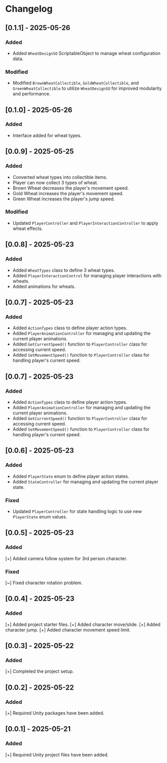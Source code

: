 # Changelog

## [0.1.1] - 2025-05-26

### Added
- Added `WheatDesignSO` ScriptableObject to manage wheat configuration data.

### Modified
- Modified `BrownWheatCollectible`, `GoldWheatCollectible`, and `GreenWheatCollectible` to utilize `WheatDesignSO` for improved modularity and performance.

## [0.1.0] - 2025-05-26

### Added
- Interface added for wheat types.

## [0.0.9] - 2025-05-25

### Added
- Converted wheat types into collectible items.
- Player can now collect 3 types of wheat.
- Brown Wheat decreases the player's movement speed.
- Gold Wheat increases the player's movement speed.
- Green Wheat increases the player's jump speed.

### Modified
- Updated `PlayerController` and `PlayerInteractionController` to apply wheat effects.

## [0.0.8] - 2025-05-23

### Added
- Added `WheatTypes` class to define 3 wheat types.
- Added `PlayerInteractionControl` for managing player interactions with wheats.
- Added animations for wheats.

## [0.0.7] - 2025-05-23

### Added
- Added `ActionTypes` class to define player action types.
- Added `PlayerAnimationController` for managing and updating the current player animations.
- Added `GetCurrentSpeed()` function to `PlayerController` class for accessing current speed.
- Added `SetMovementSpeed()` function to `PlayerController` class for handling player's current speed.

## [0.0.7] - 2025-05-23

### Added
- Added `ActionTypes` class to define player action types.
- Added `PlayerAnimationController` for managing and updating the current player animations.
- Added `GetCurrentSpeed()` function to `PlayerController` class for accessing current speed.
- Added `SetMovementSpeed()` function to `PlayerController` class for handling player's current speed.

## [0.0.6] - 2025-05-23

### Added
- Added `PlayerState` enum to define player action states.
- Added `StateController` for managing and updating the current player state.

### Fixed
- Updated `PlayerController` for state handling logic to use new `PlayerState` enum values.

## [0.0.5] - 2025-05-23

### Added
[+] Added camera follow system for 3rd person character.

### Fixed
[~] Fixed character rotation problem.

## [0.0.4] - 2025-05-23

### Added
[+] Added project starter files.
[+] Added character move/slide.
[+] Added character jump.
[+] Added character movement speed limit.

## [0.0.3] - 2025-05-22

### Added
[+] Completed the project setup.

## [0.0.2] - 2025-05-22

### Added
[+] Required Unity packages have been added.

## [0.0.1] - 2025-05-21

### Added
[+] Required Unity project files have been added.